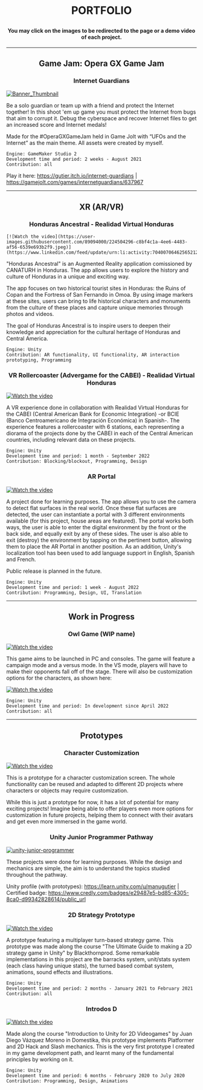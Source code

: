 <!--
**GutierManu/GutierManu** is a ✨ _special_ ✨ repository because its `README.md` (this file) appears on your GitHub profile.

Here are some ideas to get you started:

- 🔭 I’m currently working on ...
- 🌱 I’m currently learning ...
- 👯 I’m looking to collaborate on ...
- 🤔 I’m looking for help with ...
- 💬 Ask me about ...
- 📫 How to reach me: ...
- 😄 Pronouns: ...
- ⚡ Fun fact: ...
-->

# <p align=center>PORTFOLIO
#### <p align=center>You may click on the images to be redirected to the page or a demo video of each project.
--------------------------
## <p align=center>Game Jam: Opera GX Game Jam
### <p align=center>Internet Guardians

[![Banner_Thumbnail](https://user-images.githubusercontent.com/89094000/198503898-d2ba4be1-6c76-4974-a6b6-f3bb8ee56d65.png)](https://gutier.itch.io/internet-guardians)

Be a solo guardian or team up with a friend and protect the Internet together! In this shoot 'em up game you must protect the Internet from bugs that aim to corrupt it. Debug the cyberspace and recover Internet files to get an increased score and Internet medals!

Made for the #OperaGXGameJam held in Game Jolt with “UFOs and the Internet” as the main theme. All assets were created by myself.

    Engine: GameMaker Studio 2
    Development time and period: 2 weeks - August 2021
    Contribution: all

Play it here: https://gutier.itch.io/internet-guardians | https://gamejolt.com/games/internetguardians/637967

--------------------------
## <p align=center>XR (AR/VR)        
### <p align=center>Honduras Ancestral - Realidad Virtual Honduras
    [![Watch the video](https://user-images.githubusercontent.com/89094000/224504296-c8bf4c1a-4ee6-4483-af56-6539e693b2f9.jpeg)](https://www.linkedin.com/feed/update/urn:li:activity:7040070646256521216/)

"Honduras Ancestral" is an Augmented Reality application comissioned by CANATURH in Honduras. The app allows users to explore the history and culture of Honduras in a unique and exciting way.

The app focuses on two historical tourist sites in Honduras: the Ruins of Copan and the Fortress of San Fernando in Omoa. By using image markers at these sites, users can bring to life historical characters and monuments from the culture of these places and capture unique memories through photos and videos.
    
The goal of Honduras Ancestral is to inspire users to deepen their knowledge and appreciation for the cultural heritage of Honduras and Central America.
    
    Engine: Unity
    Contribution: AR functionality, UI functionality, AR interaction prototyping, Programming
    
### <p align=center>VR Rollercoaster (Advergame for the CABEI) - Realidad Virtual Honduras

[![Watch the video](https://user-images.githubusercontent.com/89094000/198506478-06c4411a-fa19-4091-aeb7-22f3573a5549.png)](https://www.linkedin.com/posts/realidad-virtual-honduras_proyecto-bcie-vr-activity-6986455961334902785-_EOO?utm_source=share&utm_medium=member_desktop)

A VR experience done in collaboration with Realidad Virtual Honduras for the CABEI (Central American Bank for Economic Integration) -or BCIE (Banco Centroamericano de Integración Económica) in Spanish-. The experience features a rollercoaster with 6 stations, each representing a diorama of the projects done by the CABEI in each of the Central American countries, including relevant data on these projects.

    Engine: Unity
    Development time and period: 1 month - September 2022
    Contribution: Blocking/blockout, Programming, Design

### <p align=center>AR Portal

[![Watch the video](https://img.youtube.com/vi/CleX8_8_PDM/maxresdefault.jpg)](https://youtu.be/CleX8_8_PDM)

A project done for learning purposes. The app allows you to use the camera to detect flat surfaces in the real world. Once these flat surfaces are detected, the user can instantiate a portal with 3 different environments available (for this project, house areas are featured).
The portal works both ways, the user is able to enter the digital environment by the front or the back side, and equally exit by any of these sides. The user is also able to exit (destroy) the environment by tapping on the pertinent button, allowing them to place the AR Portal in another position.
As an addition, Unity's localization tool has been used to add language support in English, Spanish and French.

Public release is planned in the future.

    Engine: Unity
    Development time and period: 1 week - August 2022
    Contribution: Programming, Design, UI, Translation

--------------------------
## <p align=center>Work in Progress
### <p align=center>Owl Game (WIP name)

[![Watch the video](https://img.youtube.com/vi/OS6xDnV0QVA/maxresdefault.jpg)](https://youtu.be/OS6xDnV0QVA)

This game aims to be launched in PC and consoles. The game will feature a campaign mode and a versus mode. In the VS mode, players will have to make their opponents fall off of the stage. There will also be customization options for the characters, as shown here:

[![Watch the video](https://img.youtube.com/vi/G3LQ4F9yeL0/maxresdefault.jpg)](https://youtu.be/G3LQ4F9yeL0)

    Engine: Unity
    Development time and period: In development since April 2022
    Contribution: all

--------------------------
## <p align=center>Prototypes
### <p align=center>Character Customization
[![Watch the video](https://img.youtube.com/vi/uaw7ap6sOME/maxresdefault.jpg)](https://youtu.be/uaw7ap6sOME)
    
This is a prototype for a character customization screen. The whole functionality can be reused and adapted to different 2D projects where characters or objects may require customization.

While this is just a prototype for now, it has a lot of potential for many exciting projects! Imagine being able to offer players even more options for customization in future projects, helping them to connect with their avatars and get even more immersed in the game world.
    
### <p align=center>Unity Junior Programmer Pathway

[![unity-junior-programmer](https://user-images.githubusercontent.com/89094000/198504459-3e206eed-8f33-4704-a7c0-12c6902d9fa5.png)](https://learn.unity.com/pathway/junior-programmer)

These projects were done for learning purposes. While the design and mechanics are simple, the aim is to understand the topics studied throughout the pathway.

Unity profile (with prototypes): https://learn.unity.com/u/manugutier |
Certified badge: https://www.credly.com/badges/e29487e5-bd85-4305-8ca0-d99342828614/public_url

### <p align=center>2D Strategy Prototype

[![Watch the video](https://img.youtube.com/vi/KqAdgOjmlNc/maxresdefault.jpg)](https://youtu.be/KqAdgOjmlNc)

A prototype featuring a multiplayer turn-based strategy game. This prototype was made along the course "The Ultimate Guide to making a 2D strategy game in Unity" by Blackthornprod. Some remarkable implementations in this project are the barracks system, unit/stats system (each class having unique stats), the turned based combat system, animations, sound effects and illustrations.

    Engine: Unity
    Development time and period: 2 months - January 2021 to February 2021
    Contribution: all

### <p align=center>Introdos D

[![Watch the video](https://img.youtube.com/vi/FHEM14KuGVg/maxresdefault.jpg)](https://youtu.be/FHEM14KuGVg)

Made along the course "Introduction to Unity for 2D Videogames" by Juan Diego Vázquez Moreno in Domestika, this prototype implements Platformer and 2D Hack and Slash mechanics. This is the very first prototype I created in my game development path, and learnt many of the fundamental principles by working on it.

    Engine: Unity
    Development time and period: 6 months - February 2020 to July 2020
    Contribution: Programming, Design, Animations
